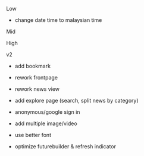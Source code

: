 Low
- change date time to malaysian time
<!-- - add reauthenthicate method for change email & password -->

Mid

High

v2
<!-- - add tags  -->
<!-- - add category  -->
<!-- - add desc -->
- add bookmark
<!-- - add comment -->
<!-- - make user name required -->
<!-- - add user bio -->

- rework frontpage
- rework news view
- add explore page (search, split news by category)

- anonymous/google sign in
- add multiple image/video
- use better font

- optimize futurebuilder & refresh indicator